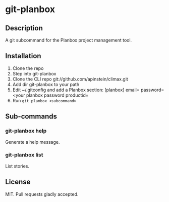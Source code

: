 # git-planbox

## Description

A git subcommand for the Planbox project management tool.

## Installation

1. Clone the repo
2. Step into git-planbox
3. Clone the CLI repo git://github.com/apinstein/climax.git
4. Add dir git-planbox to your path
5. Edit ~/.gitconfig and add a Planbox section:
[planbox]
  email=<your email used to log into planbox>
  password=<your planbox password
  productid=<planbox product id>
6. Run `git planbox <subcommand>`

## Sub-commands

### git-planbox help

Generate a help message.

### git-planbox list

List stories.

## License

MIT. Pull requests gladly accepted.
